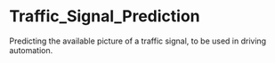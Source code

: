 # Traffic_Signal_Prediction
Predicting the available picture of a traffic signal, to be used in driving automation.
